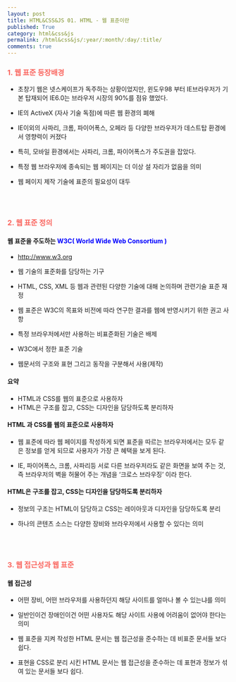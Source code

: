```yaml
---
layout: post
title: HTML&CSS&JS 01. HTML - 웹 표준이란
published: True
category: html&css&js
permalink: /html&css&js/:year/:month/:day/:title/
comments: true
---
```


<h3 style="color:#FA6760">1. 웹 표준 등장배경</h3>

- 초창기 웹은 넷스케이프가 독주하는 상황이었지만,  윈도우98 부터 IE브라우저가  기본 탑재되어  IE6.0는  브라우저 시장의 90%를 점유 했었다.

- IE의 ActiveX (자사 기술 독점)에 따른 웹 환경의 폐해

- IE이외의 사파리, 크롬, 파이어폭스, 오페라 등  다양한 브라우저가  데스트탑  환경에서 영향력이  커졌다

- 특히,  모바일 환경에서는 사파리,  크롬,  파이어폭스가  주도권을 잡았다.

- 특정 웹 브라우저에  종속되는 웹 페이지는 더 이상 설 자리가 없음을  의미

- 웹 페이지 제작 기술에  표준의 필요성이 대두

<br>
<br>
<h3 style="color:#FA6760">2. 웹 표준 정의 </h1>

<h4>웹 표준을 주도하는 <b style="color:blue;"> W3C( World Wide Web Consortium ) </b> </h4>

- http://www.w3.org

- 웹 기술의 표준화를 담당하는 기구

- HTML, CSS, XML 등 웹과 관련된 다양한 기술에 대해  논의하며 관련기술 표준 재정

- 웹 표준은 W3C의 목표와 비전에 따라 연구한 결과를  웹에 반영시키기 위한 권고 사항

-  특정 브라우저에서만 사용하는 비표준화된 기술은 배제

-  W3C에서 정한 표준 기술

-  웹문서의 구조와  표현 그리고 동작을 구분해서  사용(제작)

<h4>요약</h4>

* HTML과 CSS를 웹의 표준으로 사용하자<br>
* HTML은 구조를 잡고, CSS는 디자인을 담당하도록 분리하자

<h4>HTML 과 CSS를 웹의 표준으로 사용하자</h4>

- 웹 표준에 따라 웹 페이지를 작성하게 되면 표준을 따르는 브라우저에서는 모두 같은
  정보를 얻게 되므로 사용자가 가장 큰 혜택을 보게 된다.

- IE, 파이어폭스, 크롬, 사파리등 서로 다른 브라우저라도 같은 화면을 보여 주는 것, 즉
  브라우저의 벽을 허물어 주는 개념을 ‘크로스 브라우징’ 이라 한다.

<h4>HTML은 구조를 잡고,  CSS는 디자인을 담당하도록 분리하자</h4>

- 정보의 구조는 HTML이 담당하고  CSS는 레이아웃과 디자인을 담당하도록 분리

- 하나의 콘텐츠 소스는 다양한 장비와 브라우저에서 사용할 수 있다는 의미

<br>
<br>
<h3 style="color:#FA6760;">3. 웹 접근성과 웹 표준</h3>

<h4>웹 접근성</h4>

- 어떤 장비, 어떤 브라우저를 사용하던지 해당 사이트를 얼마나 볼 수 있는냐를 의미

- 일반인이건 장애인이건 어떤 사용자도 해당 사이트 사용에 어려움이 없어야 한다는 의미

- 웹 표준을 지켜 작성한 HTML 문서는 웹 접근성을 준수하는 데 비표준 문서들 보다 쉽다.

- 표현을 CSS로 분리 시킨 HTML 문서는 웹 접근성을 준수하는 데  표현과 정보가 섞여 있는 문서들
  보다 쉽다.
